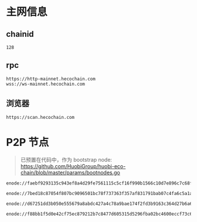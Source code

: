 # 主网信息

## chainid
```
128
```
## rpc
```
https://http-mainnet.hecochain.com
wss://ws-mainnet.hecochain.com
```
## 浏览器
```
https://scan.hecochain.com
```

# P2P 节点

> 已预置在代码中，作为 bootstrap node: https://github.com/HuobiGroup/huobi-eco-chain/blob/master/params/bootnodes.go

```
enode://faebf9293135c943ef8a4d29fe7561115c5cf16f990b1566c10d7e896c7c68f90ea1e60a13f23d81c31608fe929d6cd7564662ac0a99acf97213256f387bb60a@8.210.250.177:32768

enode://7bed18c87054f807bc9096501bc78f737363f357af831791bab07c4fa6c5a1a67cdcf0a097dc2cc918262ef04fb1c05c26026df5c11a6a56666f9b1fb4072210@18.178.30.66:32668

enode://d67251dd3b050e555679a8abdc427a4c78a9bae174f2fd3b9163c364d27b6a69688ee067cd3214e8ceb71e6e602fd812797b085ae37ed3bf93b78e2b77ae3306@18.181.40.7:32668

enode://f88bb1f5d0e42cf75ec879212b7c8477d605315d5296fba02bc4600eccf73c64427de46567a320d00985d5bc612168817ba6dff169bd6a4774e112e6db0ff6a2@18.176.66.118:32668
```